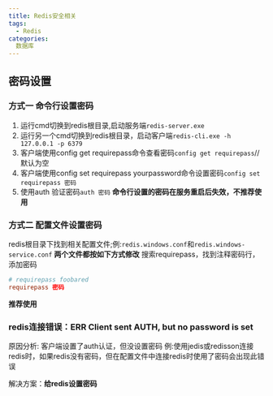 ```yaml
---
title: Redis安全相关
tags:
  - Redis
categories:
  数据库
---
```






## 密码设置

### 方式一 命令行设置密码
1. 运行cmd切换到redis根目录,启动服务端`redis-server.exe`
2. 运行另一个cmd切换到redis根目录，启动客户端`redis-cli.exe -h 127.0.0.1 -p 6379`
3. 客户端使用config get requirepass命令查看密码`config get requirepass`// 默认为空
4. 客户端使用config set requirepass yourpassword命令设置密码`config set requirepass 密码`
5. 使用auth 验证密码`auth 密码`
**命令行设置的密码在服务重启后失效，不推荐使用**

### 方式二 配置文件设置密码
redis根目录下找到相关配置文件;例:`redis.windows.conf`和`redis.windows-service.conf`
**两个文件都按如下方式修改**
搜索requirepass，找到注释密码行，添加密码
``` conf
# requirepass foobared
requirepass 密码
```
**推荐使用**
### redis连接错误：ERR Client sent AUTH, but no password is set
原因分析:
客户端设置了auth认证，但没设置密码
例:使用jedis或redisson连接redis时，如果redis没有密码，但在配置文件中连接redis时使用了密码会出现此错误

解决方案：**给redis设置密码**


